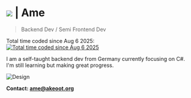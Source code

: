 # [![](https://skillicons.dev/icons?i=github)](https://github.com/Akeoott) | Ame

> Backend Dev / Semi Frontend Dev

Total time coded since Aug 6 2025:<br>
[![Total time coded since Aug 6 2025](https://wakatime.com/badge/user/18b1aa2a-ab98-4287-a1ca-4e0759ac7380.svg)](https://wakatime.com/@Akeoott)

I am a self-taught backend dev from Germany currently focusing on C#.<br>
I'm still learning but making great progress.

![Design](https://skillicons.dev/icons?i=cs,dotnet,py,bash,arch,linux,cloudflare,html,css,js)

**Contact: ame@akeoot.org**
